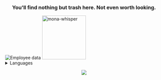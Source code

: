 <h3 align="center">You'll find nothing but trash here. Not even worth looking.</h3>
<img src="https://rockstarintel.com/wp-content/uploads/2023/12/channels4_banner-youtube-trailer-1-logoless.webp" alt="Employee data" title="Employee Data title">

  <img src="https://github.com/images/mona-whisper.gif" alt="mona-whisper" width="140" height="140"/>
  <details>
        <summary>Languages</summary>
	<h1>🇩🇪 🇬🇧 🇺🇸</h1>
  </details>

<p align="center">
  <a href="github.com/Schmuvius">
    <img src="https://skillicons.dev/icons?i=github,html,css,discord,twitter" />
  </a>
</p>

